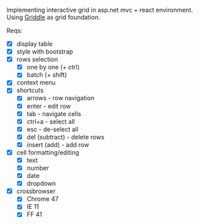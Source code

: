 Implementing interactive grid in asp.net mvc + react environment.  
Using [Griddle](https://github.com/GriddleGriddle/Griddle) as grid foundation.

Reqs:  
- [x] display table
 - [x] style with bootstrap
 - [x] rows selection
   * [x] one by one (+ ctrl)
   * [x] batch (+ shift)
 - [x] context menu
 - [x] shortcuts
   * [x] arrows - row navigation
   * [x] enter - edit row
   * [x] tab - navigate cells
   * [x] ctrl+a - select all
   * [x] esc - de-select all
   * [x] del (subtract) - delete rows
   * [x] insert (add) - add row
 - [x] cell formatting/editing
   * [x] text
   * [x] number
   * [x] date
   * [x] dropdown
 - [x] crossbrowser
   * [x] Chrome 47
   * [x] IE 11
   * [x] FF 41
